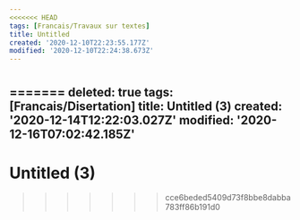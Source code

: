 ```yaml
---
<<<<<<< HEAD
tags: [Francais/Travaux sur textes]
title: Untitled
created: '2020-12-10T22:23:55.177Z'
modified: '2020-12-10T22:24:38.673Z'
---
```


# 


=======
deleted: true
tags: [Francais/Disertation]
title: Untitled (3)
created: '2020-12-14T12:22:03.027Z'
modified: '2020-12-16T07:02:42.185Z'
---

# Untitled (3)
>>>>>>> cce6beded5409d73f8bbe8dabba783ff86b191d0
